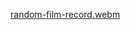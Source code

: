 
[random-film-record.webm](https://github.com/dzhoshua/android-dev/assets/118795314/5997f00c-2fa7-441e-acfa-63cdfd77dba6)
